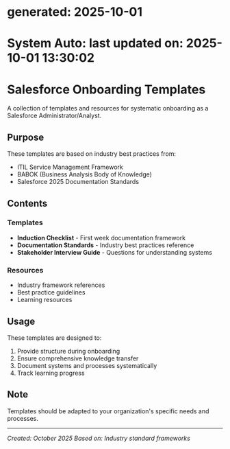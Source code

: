# generated: 2025-10-01
# System Auto: last updated on: 2025-10-01 13:30:02
# Salesforce Onboarding Templates

A collection of templates and resources for systematic onboarding as a Salesforce Administrator/Analyst.

## Purpose

These templates are based on industry best practices from:
- ITIL Service Management Framework
- BABOK (Business Analysis Body of Knowledge)
- Salesforce 2025 Documentation Standards

## Contents

### Templates
- **Induction Checklist** - First week documentation framework
- **Documentation Standards** - Industry best practices reference
- **Stakeholder Interview Guide** - Questions for understanding systems

### Resources
- Industry framework references
- Best practice guidelines
- Learning resources

## Usage

These templates are designed to:
1. Provide structure during onboarding
2. Ensure comprehensive knowledge transfer
3. Document systems and processes systematically
4. Track learning progress

## Note

Templates should be adapted to your organization's specific needs and processes.

---

*Created: October 2025*
*Based on: Industry standard frameworks*
